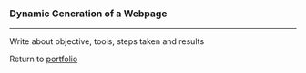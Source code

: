 ### Dynamic Generation of a Webpage
***

Write about objective, tools, steps taken and results
 
 
Return to [portfolio](../../../../) 
